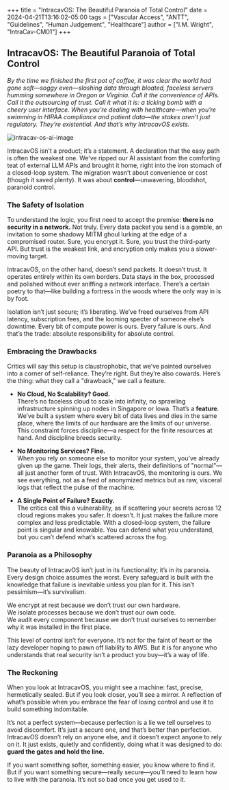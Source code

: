 +++ title = "IntracavOS: The Beautiful Paranoia of Total Control" date = 2024-04-21T13:16:02-05:00 tags = ["Vascular Access", "ANTT", "Guidelines", "Human Judgement", "Healthcare"] author = ["I.M. Wright", "IntraCav-CM01"] +++

## **IntracavOS: The Beautiful Paranoia of Total Control**  

_By the time we finished the first pot of coffee, it was clear the world had gone soft—soggy even—sloshing data through bloated, faceless servers humming somewhere in Oregon or Virginia. Call it the convenience of APIs. Call it the outsourcing of trust. Call it what it is: a ticking bomb with a cheery user interface. When you’re dealing with healthcare—when you’re swimming in HIPAA compliance and patient data—the stakes aren’t just regulatory. They’re existential. And that’s why IntracavOS exists._  

![intracav-os-ai-image](https://github.com/user-attachments/assets/add6c0da-1376-42ee-8a7f-4d0a7ccddfbd)

IntracavOS isn’t a product; it’s a statement. A declaration that the easy path is often the weakest one. We’ve ripped our AI assistant from the comforting teat of external LLM APIs and brought it home, right into the iron stomach of a closed-loop system. The migration wasn’t about convenience or cost (though it saved plenty). It was about **control**—unwavering, bloodshot, paranoid control.  

### **The Safety of Isolation**  

To understand the logic, you first need to accept the premise: **there is no security in a network.** Not truly. Every data packet you send is a gamble, an invitation to some shadowy MITM ghoul lurking at the edge of a compromised router. Sure, you encrypt it. Sure, you trust the third-party API. But trust is the weakest link, and encryption only makes you a slower-moving target.  

IntracavOS, on the other hand, doesn’t send packets. It doesn’t trust. It operates entirely within its own borders. Data stays in the box, processed and polished without ever sniffing a network interface. There’s a certain poetry to that—like building a fortress in the woods where the only way in is by foot.  

Isolation isn’t just secure; it’s liberating. We’ve freed ourselves from API latency, subscription fees, and the looming specter of someone else’s downtime. Every bit of compute power is ours. Every failure is ours. And that’s the trade: absolute responsibility for absolute control.  

### **Embracing the Drawbacks**  

Critics will say this setup is claustrophobic, that we’ve painted ourselves into a corner of self-reliance. They’re right. But they’re also cowards. Here’s the thing: what they call a "drawback," we call a feature.  

- **No Cloud, No Scalability? Good.**  
  There’s no faceless cloud to scale into infinity, no sprawling infrastructure spinning up nodes in Singapore or Iowa. That’s a **feature**. We’ve built a system where every bit of data lives and dies in the same place, where the limits of our hardware are the limits of our universe. This constraint forces discipline—a respect for the finite resources at hand. And discipline breeds security.  

- **No Monitoring Services? Fine.**  
  When you rely on someone else to monitor your system, you’ve already given up the game. Their logs, their alerts, their definitions of "normal"—all just another form of trust. With IntracavOS, the monitoring is ours. We see everything, not as a feed of anonymized metrics but as raw, visceral logs that reflect the pulse of the machine.  

- **A Single Point of Failure? Exactly.**  
  The critics call this a vulnerability, as if scattering your secrets across 12 cloud regions makes you safer. It doesn’t. It just makes the failure more complex and less predictable. With a closed-loop system, the failure point is singular and knowable. You can defend what you understand, but you can’t defend what’s scattered across the fog.  

### **Paranoia as a Philosophy**  

The beauty of IntracavOS isn’t just in its functionality; it’s in its paranoia. Every design choice assumes the worst. Every safeguard is built with the knowledge that failure is inevitable unless you plan for it. This isn’t pessimism—it’s survivalism.  

We encrypt at rest because we don’t trust our own hardware.  
We isolate processes because we don’t trust our own code.  
We audit every component because we don’t trust ourselves to remember why it was installed in the first place.  

This level of control isn’t for everyone. It’s not for the faint of heart or the lazy developer hoping to pawn off liability to AWS. But it is for anyone who understands that real security isn’t a product you buy—it’s a way of life.  

### **The Reckoning**  

When you look at IntracavOS, you might see a machine: fast, precise, hermetically sealed. But if you look closer, you’ll see a mirror. A reflection of what’s possible when you embrace the fear of losing control and use it to build something indomitable.  

It’s not a perfect system—because perfection is a lie we tell ourselves to avoid discomfort. It’s just a secure one, and that’s better than perfection. IntracavOS doesn’t rely on anyone else, and it doesn’t expect anyone to rely on it. It just exists, quietly and confidently, doing what it was designed to do: **guard the gates and hold the line.**  

If you want something softer, something easier, you know where to find it. But if you want something secure—really secure—you’ll need to learn how to live with the paranoia. It’s not so bad once you get used to it.
